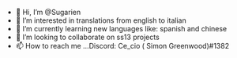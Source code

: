 - 👋 Hi, I’m @Sugarien
- 👀 I’m interested in translations from english to italian
- 🌱 I’m currently learning new languages like: spanish and chinese
- 💞️ I’m looking to collaborate on ss13 projects
- 📫 How to reach me ...Discord: Ce_cio ( Simon Greenwood)#1382 

<!---
Sugarien/Sugarien is a ✨ special ✨ repository because its `README.md` (this file) appears on your GitHub profile.
You can click the Preview link to take a look at your changes.
--->
